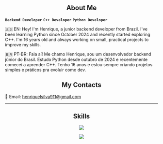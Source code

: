 <h2 align="center">About Me</h2>

**`Backend Developer`** **`C++ Developer`** **`Python Developer`**

🇺🇸 EN: Hey! I'm Henrique, a junior backend developer from Brazil. I've been learning Python since October 2024 and recently started exploring C++. I'm 16 years old and always working on small, practical projects to improve my skills.

🇧🇷 PT-BR: Fala aí! Me chamo Henrique, sou um desenvolvedor backend júnior do Brasil. Estudo Python desde outubro de 2024 e recentemente comecei a aprender C++. Tenho 16 anos e estou sempre criando projetos simples e práticos pra evoluir como dev.


<h2 align="center">My Contacts</h2>

📧 Email: [henriquelsilva911@gmail.com](mailto:henriquelsilva911@gmail.com)


---

<h2 align="center">Skills</h2>

<p align="center">
  <a href="https://skillicons.dev">
    <img src="https://skillicons.dev/icons?i=python,cpp,vscode" />
  </a>
</p>

<p align="center">
    <img src="https://github-readme-stats.vercel.app/api?username=Henriquelemos911&theme=tokyonight&show_icons=true" />
</p>
